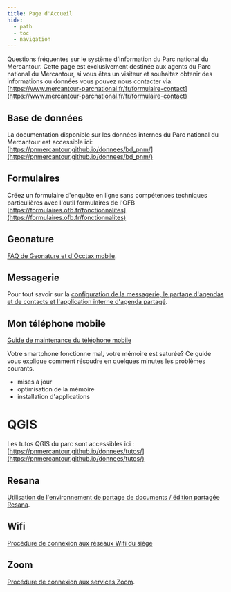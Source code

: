 ```yaml
---
title: Page d'Accueil
hide:
  - path
  - toc
  - navigation
---
```


Questions fréquentes sur le système d'information du Parc national du Mercantour.
Cette page est exclusivement destinée aux agents du Parc national du Mercantour, si vous êtes un visiteur et souhaitez obtenir des informations ou données vous pouvez nous contacter via: 
[https://www.mercantour-parcnational.fr/fr/formulaire-contact](https://www.mercantour-parcnational.fr/fr/formulaire-contact)


## Base de données
La documentation disponible sur les données internes du Parc national du Mercantour est accessible ici: [https://pnmercantour.github.io/donnees/bd_pnm/](https://pnmercantour.github.io/donnees/bd_pnm/)


## Formulaires

Créez un formulaire d'enquête en ligne sans compétences techniques particulières avec l'outil formulaires de l'OFB
[https://formulaires.ofb.fr/fonctionnalites](https://formulaires.ofb.fr/fonctionnalites)


## Geonature

[FAQ de Geonature et d'Occtax mobile](./geonature/README.md).

## Messagerie

Pour tout savoir sur la [configuration de la messagerie, le partage d'agendas et de contacts et l'application interne d'agenda partagé](./messagerie/README.md).

## Mon téléphone mobile

[Guide de maintenance du téléphone mobile](./mobile/README.md)

Votre smartphone fonctionne mal, votre mémoire est saturée?
Ce guide vous explique comment résoudre en quelques minutes les problèmes courants.

- mises à jour
- optimisation de la mémoire
- installation d'applications

# QGIS
Les tutos QGIS du parc sont accessibles ici : [https://pnmercantour.github.io/donnees/tutos/](https://pnmercantour.github.io/donnees/tutos/)

## Resana

[Utilisation de l'environnement de partage de documents / édition partagée Resana](./resana).


## Wifi

[Procédure de connexion aux réseaux Wifi du siège](./reseau/README.md)

## Zoom

[Procédure de connexion aux services Zoom](./messagerie/Zoom.md).
